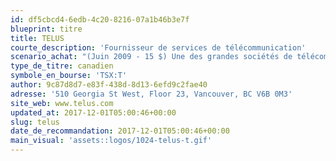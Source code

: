 ```yaml
---
id: df5cbcd4-6edb-4c20-8216-07a1b46b3e7f
blueprint: titre
title: TELUS
courte_description: 'Fournisseur de services de télécommunication'
scenario_achat: "(Juin 2009 - 15 $) Une des grandes sociétés de télécommunications canadiennes. Se partage le marché du sans-fil à parts égales avec Bell et Rogers. Barrières à l'entrée élevées dans le sans-fil car difficile pour les petits compétiteurs de rentabiliser les investissements importants et la capacité d'offrir des services connexes. Gagne des parts de marché sur les câblodistributeurs avec la télé IP. Évaluation raisonable. Bilan correct. Vaut selon nous un ratio C/B semblable à celui du marché."
type_de_titre: canadien
symbole_en_bourse: 'TSX:T'
author: 9c87d8d7-e83f-438d-8d13-6efd9c2fae40
adresse: '510 Georgia St West, Floor 23, Vancouver, BC V6B 0M3'
site_web: www.telus.com
updated_at: 2017-12-01T05:00:46+00:00
slug: telus
date_de_recommandation: 2017-12-01T05:00:46+00:00
main_visual: 'assets::logos/1024-telus-t.gif'
---
```

